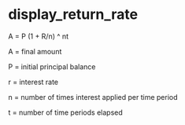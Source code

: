 # display_return_rate 

 A = P (1 + R/n) ^ nt


A	=	final amount

P	=	initial principal balance

r	=	interest rate

n	=	number of times interest applied per time period

t	=	number of time periods elapsed

